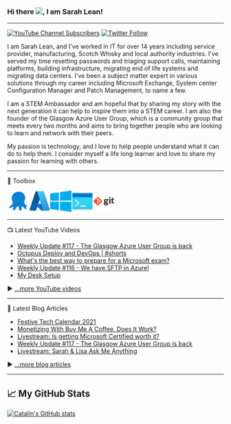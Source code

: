 ### Hi there <img src="https://raw.githubusercontent.com/MartinHeinz/MartinHeinz/master/wave.gif" width="30px">, I am Sarah Lean!

---

[![YouTube Channel Subscribers](https://img.shields.io/youtube/channel/subscribers/UCQ8U53KvEX2JuCe48MxmV3Q?label=People%20subscribed%20to%20my%20YouTube%20channel&style=social)](https://www.youtube.com/techielass?sub_confirmation=1) [![Twitter Follow](https://img.shields.io/twitter/follow/techielass?label=Twitter%20Followers&style=social)](https://twitter.com/intent/follow?screen_name=techielass)

I am Sarah Lean, and I've worked in IT for over 14 years including service provider, manufacturing, Scotch Whisky and local authority industries. I've served my time resetting passwords and triaging support calls, maintaining platforms, building infrastructure, migrating end of life systems and migrating data centers. I've been a subject matter expert in various solutions through my career including Microsoft Exchange, System center Configuration Manager and Patch Management, to name a few.

I am a STEM Ambassador and am hopeful that by sharing my story with the next generation it can help to inspire them into a STEM career. I am also the founder of the Glasgow Azure User Group, which is a community group that meets every two months and aims to bring together people who are looking to learn and network with their peers.

My passion is technology, and I love to help people understand what it can do to help them. I consider myself a life long learner and love to share my passion for learning with others.

---

🧰 Toolbox

<img src="https://github.com/weeyin83/weeyin83/blob/main/icons/Logo-Blue_140px_rgb.png" alt="Octopus Deploy" width="50" height="50"/><img src="https://github.com/weeyin83/weeyin83/blob/main/icons/azure.jpg" alt="Azure" width="50" height="50"/><img src="https://github.com/weeyin83/weeyin83/blob/main/icons/windows-logo.png" alt="Microsoft Windows" width="50" height="50"/><img src="https://github.com/weeyin83/weeyin83/blob/main/icons/powershell.svg" alt="PowerShell" width="50" height="50"/><img src="https://github.com/devicons/devicon/blob/master/icons/git/git-original-wordmark.svg" alt="Git" width="50" height="50"/>

---
📺 Latest YouTube Videos
<!-- YOUTUBE-VIDEOS-LIST:START -->
- [Weekly Update #117 - The Glasgow Azure User Group is back](https://www.youtube.com/watch?v=Eg1HgtuJxuY)
- [Octopus Deploy and DevOps | #shorts](https://www.youtube.com/watch?v=D3UUM2z4kFg)
- [What&#39;s the best way to prepare for a Microsoft exam?](https://www.youtube.com/watch?v=Av-6bZIF-EA)
- [Weekly Update #116 - We have SFTP in Azure!](https://www.youtube.com/watch?v=JeX7G3mWTeI)
- [My Desk Setup](https://www.youtube.com/watch?v=UhJP8AR73do)
<!-- YOUTUBE-VIDEOS-LIST:END -->

 ▶ [...more YouTube videos](https://www.youtube.com/channel/techielass?sub_confirmation=1)

---

📘 Latest Blog Articles

<!-- BLOG-POST-LIST:START -->
- [Festive Tech Calendar 2021](https://www.techielass.com/festive-tech-calendar-2021/)
- [Monetizing With Buy Me A Coffee, Does It Work?](https://www.techielass.com/buy-me-a-coffee/)
- [Livestream: Is getting Microsoft Certified worth it?](https://www.techielass.com/is-getting-microsoft-certified-worth-it/)
- [Weekly Update #117 - The Glasgow Azure User Group is back](https://www.techielass.com/weekly-update-117/)
- [Livestream: Sarah &amp; Lisa Ask Me Anything](https://www.techielass.com/sarah-lisa-ask-me-anything/)
<!-- BLOG-POST-LIST:END -->

▶ [...more blog articles](https://www.techielass.com)

---

## &#x1f4c8; My GitHub Stats

[![Catalin's GitHub stats](https://github-readme-stats.vercel.app/api?username=weeyin83&theme=radical)](https://github.com/anuraghazra/github-readme-stats)
